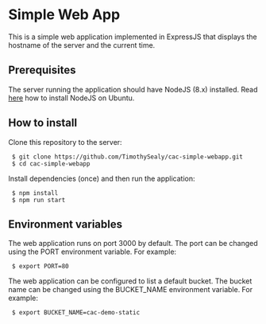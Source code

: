# Simple Web App
This is a simple web application implemented in ExpressJS that displays the
hostname of the server and the current time.

## Prerequisites
The server running the application should have NodeJS (8.x) installed.
Read [here](https://tecadmin.net/install-latest-nodejs-npm-on-ubuntu/) how to install NodeJS on Ubuntu.

## How to install
Clone this repository to the server:
```
 $ git clone https://github.com/TimothySealy/cac-simple-webapp.git
 $ cd cac-simple-webapp
```
Install dependencies (once) and then run the application:
```
 $ npm install
 $ npm run start
```

## Environment variables
The web application runs on port 3000 by default.
The port can be changed using the PORT environment variable.
For example:
```
 $ export PORT=80
```

The web application can be configured to list a default bucket.
The bucket name can be changed using the BUCKET_NAME environment variable.
For example:
```
 $ export BUCKET_NAME=cac-demo-static
```

